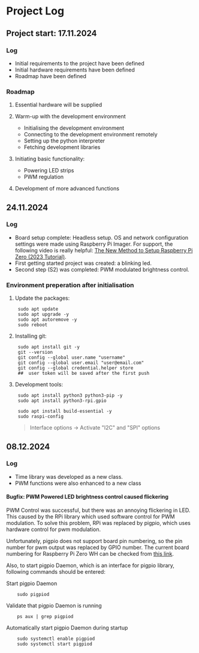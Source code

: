 # Project Log
## Project start: 17.11.2024

### Log
+   Initial requirements to the project have been defined
+   Initial hardware requirements have been defined
+   Roadmap have been defined

### Roadmap

1. Essential hardware will be supplied
2. Warm-up with the development environment

    *   Initialising the development environment
    *   Connecting to the development environment remotely
    *   Setting up the python interpreter
    *   Fetching development libraries
  
3. Initiating basic functionality:
   
   * Powering LED strips
   * PWM regulation

4.  Development of more advanced functions


## 24.11.2024
### Log
+ Board setup complete: Headless setup. OS and network configuration settings were made using Raspberry Pi Imager. For support, the following video is really helpful: [The New Method to Setup Raspberry Pi Zero (2023 Tutorial)](https://www.youtube.com/watch?v=yn59qX-Td3E&list=PLWmGmAzSVdakg7OxVuu71WXp99VclC1tY, "Headless setup").
+ First getting started project was created: a blinking led.
+ Second step (S2) was completed: PWM modulated brightness control.

### Environment preperation after initialisation
1. Update the packages:
        
        sudo apt update
        sudo apt upgrade -y
        sudo apt autoremove -y
        sudo reboot
2. Installing git:

        sudo apt install git -y
        git --version
        git config --global user.name "username"
        git config --global user.email "user@email.com"
        git config --global credential.helper store
        ##  user token will be saved after the first push
3. Development tools:

        sudo apt install python3 python3-pip -y
        sudo apt install python3-rpi.gpio

        sudo apt install build-essential -y
        sudo raspi-config
    >Interface options -> Activate "I2C" and "SPI" options
    
## 08.12.2024
### Log
+ Time library was developed as a new class.
+ PWM functions were also enhanced to a new class

####    Bugfix: PWM Powered LED brightness control caused flickering

PWM Control was successful, but there was an annoying flickering in LED. This caused by the RPi library which used software control for PWM modulation. To solve this problem, RPi was replaced by pigpio, which uses hardware control for pwm modulation. 

Unfortunately, pigpio does not support board pin numbering, so the pin number for pwm output was replaced by GPIO number. The current board numbering for Raspberry Pi Zero WH can be checked from [this link](https://pinout.xyz/pinout/pin12_gpio18/).

Also, to start pigpio Daemon, which is an interface for pigpio library, following commands should be entered:

Start pigpio Daemon

        sudo pigpiod
Validate that pigpio Daemon is running

        ps aux | grep pigpiod

Automatically start pigpio Daemon during startup

        sudo systemctl enable pigpiod
        sudo systemctl start pigpiod




